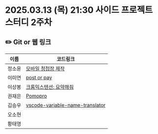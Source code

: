 # 2025.03.13 (목) 21:30 사이드 프로젝트 스터디 2주차

## ✏️ Git or 웹 링크

| 이름   | 코드링크                                                                                                                                                                                                                                           |
| ------ | -------------------------------------------------------------------------------------------------------------------------------------------------------------------------------------------------------------------------------------------------- |
| 정소윤 | [모바일 청첩장 제작](https://github.com/soyoonJ/mobile-wedding-invitation) |
| 이미연 | [post or pay](https://github.com/iammiori/post-or-pay)  |                                                
| 이상봉 | [크롬익스텐션: 요약해줘](https://github.com/In-Self-Improvement/chrome-extension-summary)  |
| 권재은 |[Pomopro](https://github.com/Jaeeun98/Pomopro)   |
| 김승우 | [vscode-variable-name-translator](https://github.com/kyh196201/vscode-variable-naming)  | 
| 오소현 |   |
| 황태영 |   | 
